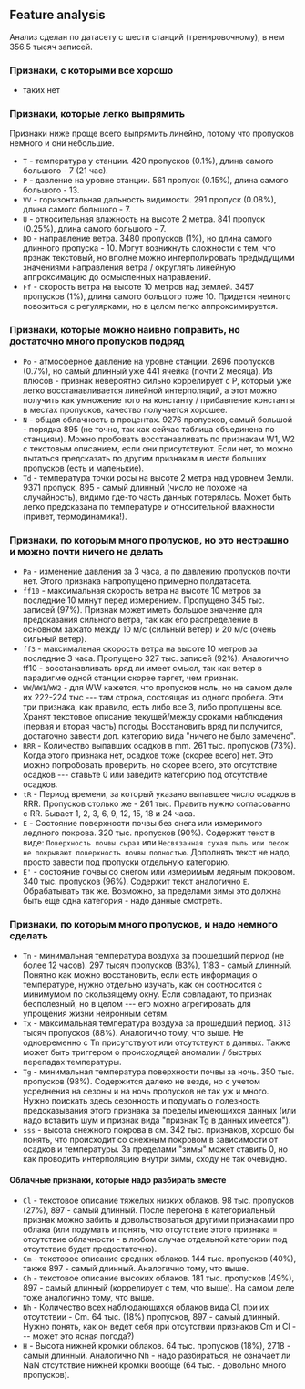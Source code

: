 Feature analysis
---------------

Анализ сделан по датасету с шести станций (тренировочному), в нем 356.5 тысяч записей.

### Признаки, с которыми все хорошо

- таких нет

### Признаки, которые легко выпрямить

Признаки ниже проще всего выпрямить линейно, потому что пропусков немного и они небольшие.

- `T` - температура у станции. 420 пропусков (0.1%), длина самого большого - 7 (21 час).
- `P` - давление на уровне станции. 561 пропуск (0.15%), длина самого большого - 13.
- `VV` - горизонтальная дальность видимости. 291 пропуск (0.08%), длина самого большого - 7.
- `U` - относительная влажность на высоте 2 метра. 841 пропуск (0.25%), длина самого большого - 7.
- `DD` - направление ветра. 3480 пропусков (1%), но длина самого длинного пропуска - 10. Могут
возникнуть сложности с тем, что прзнак текстовый, но вполне можно интерполировать предыдущими значениями
направления ветра / округлять линейную аппроксимацию до осмысленных направлений.
- `Ff` - скорость ветра на высоте 10 метров над землей. 3457 пропусков (1%), длина самого большого тоже 10.
Придется немного повозиться с регулярками, но в целом легко аппроксимируется.

### Признаки, которые можно наивно поправить, но достаточно много пропусков подряд

- `Po` - атмосферное давление на уровне станции. 2696 пропусков (0.7%), но самый длинный уже 441 ячейка (почти 2 месяца).
Из плюсов - признак невероятно сильно коррелирует с P, который уже легко восстанавливается линейной интерполяций, а этот
можно получить как умножение того на константу / прибавление константы в местах пропусков, качество получается хорошее.
- `N` - общая облачность в процентах. 9276 пропусков, самый большой - порядка 895 (не точно, так как сейчас таблица 
объединена по станциям). Можно пробовать восстанавливать по признакам W1, W2 с текстовым описанием, если они присутствуют.
Если нет, то можно пытаться предсказать по другим признакам в месте больших пропусков (есть и маленькие).
- `Td` - температура точки росы на высоте 2 метра над уровнем Земли. 9371 пропуск, 895 - самый длинный (число не похоже на случайность),
видимо где-то часть данных потерялась. Может быть легко предсказана по температуре и относительной влажности (привет, термодинамика!).

### Признаки, по которым много пропусков, но это нестрашно и можно почти ничего не делать

- `Pa` - изменение давления за 3 часа, а по давлению пропусков почти нет. Этого признака напропущено примерно полдатасета. 
- `ff10` - максимальная скорость ветра на высоте 10 метров за последние 10 минут перед измерением. Пропущено 345 тыс. записей (97%).
Признак может иметь большое значение для предсказания сильного ветра, так как его распределение в основном зажато между 10 м/c 
(сильный ветер) и 20 м/c (очень сильный ветер).
- `ff3` - максимальная скорость ветра на высоте 10 метров за последние 3 часа. Пропущено 327 тыс. записей (92%). Аналогично ff10 -
восстанавливать вряд ли имеет смысл, так как ветер в парадигме одной станции скорее таргет, чем признак.
- `WW`/`WW1`/`WW2` - для WW кажется, что пропусков ноль, но на самом деле их 222-224 тыс --- там строка, состоящая из одного пробела. 
Эти три признака, как правило, есть либо все 3, либо пропущены все. Хранят текстовое описание текущей/между сроками наблюдения 
(первая и вторая часть) погоды. Восстановить вряд ли получится, достаточно завести доп. категорию вида "ничего не было замечено".
- `RRR` - Количество выпавших осадков в mm. 261 тыс. пропусков (73%). Когда этого признака нет, осадков тоже (скорее всего) нет. Это можно попробовать проверить,
но скорее всего, это отсутствие осадков --- ставьте 0 или заведите категорию под отсутствие осадков.
- `tR` - Период времени, за который указано выпавшее число осадков в RRR. Пропусков столько же - 261 тыс. Править нужно
согласованно с RR. Бывает 1, 2, 3, 6, 9, 12, 15, 18 и 24 часа.
- `E` - Состояние поверхности почвы без снега или измеримого ледяного покрова. 320 тыс. пропусков (90%). Содержит текст в виде: `Поверхность почвы сырая` или `Несвязанная сухая пыль или песок не покрывают поверхность почвы полностью`. Дополнять текст не надо, просто завести
под пропуски отдельную категорию.
- `E'` - состояние почвы со снегом или измеримым ледяным покровом. 340 тыс. пропусков (96%). Содержит текст аналогично `E`. Обрабатывать
так же. Возможно, за пределами зимы это должна быть еще одна категория - надо данные смотреть.

### Признаки, по которым много пропусков, и надо немного сделать

- `Tn` - минимальная температура воздуха за прошедший период (не более 12 часов). 297 тысяч пропусков (83%), 1183 - самый длинный. Понятно как можно восстановить, если есть информация о температуре, нужно отдельно изучать, как он соотносится с минимумом по скользящему окну.
Если совпадают, то признак бесполезный, но в целом --- его можно агрегировать для упрощения жизни нейронным сетям.
- `Tx` - максимальная температура воздуха за прошедший период. 313 тысяч пропусков (88%). Аналогично тому, что выше. Не одновременно с
Tn присутствуют или отсутствуют в данных. Также может быть триггером о происходящей аномалии / быстрых перепадах температуры.
- `Tg` - минимальная температура поверхности почвы за ночь. 350 тыс. пропусков (98%). Содержится далеко не везде, но с учетом усреднения
на сезоны и на ночь пропусков не так уж и много. Нужно поискать здесь сезонность и подумать о полезность предсказывания этого признака
за пределы имеющихся данных (или надо вставить шум и признак вида "признак Tg в данных имеется").
- `sss` - высота снежного покрова в см. 342 тыс. признаков, хорошо бы понять, что происходит со снежным покровом в зависимости от осадков
и температуры. За пределами "зимы" может ставить 0, но как проводить интерполяцию внутри зимы, сходу не так очевидно.

#### Облачные признаки, которые надо разбирать вместе
- `Cl` - текстовое описание тяжелых низких облаков. 98 тыс. пропусков (27%), 897 - самый длинный. После перегона в категориальный
признак можно забить и довольствоваться другими признаками про облака (или подумать и понять, что отсутствие этого признака = отсутствие
облачности - в любом случае отдельной категории под отсутствие будет предостаточно).
- `Cm` - текстовое описание средних облаков. 144 тыс. пропусков (40%), также 897 - самый длинный. Аналогично тому, что выше.
- `Ch` - текстовое описание высоких облаков. 181 тыс. пропусков (49%), 897 - самый длинный (коррелирует с тем, что выше). На самом деле тоже
аналогично тому, что выше.
- `Nh` - Количество всех наблюдающихся облаков вида Cl, при их отсутствии - Cm. 64 тыс. (18%) пропусков, 897 - cамый длинный. Нужно понять,
как он ведет себя при отсутствии признаков Cm и Cl --- может это ясная погода?)
- `H` - Высота нижней кромки облаков. 64 тыс. пропусков (18%), 2718 - самый длинный. Аналогично Nh - надо разбираться, не означает ли NaN
отсутствие нижней кромки вообще (64 тыс. - довольно много пропусков).





